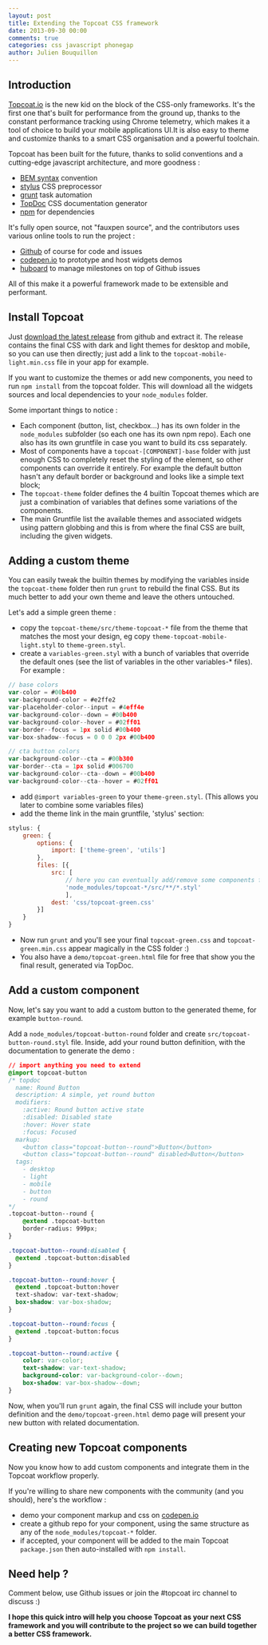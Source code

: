 ```yaml
---
layout: post
title: Extending the Topcoat CSS framework
date: 2013-09-30 00:00
comments: true
categories: css javascript phonegap
author: Julien Bouquillon
---
```


## Introduction

[Topcoat.io](http://topcoat.io) is the new kid on the block of the CSS-only frameworks. It's the first one that's built for performance from the ground up, thanks to the constant performance tracking using Chrome telemetry, which makes it a tool of choice to build your mobile applications UI.It is also easy to theme and customize thanks to a smart CSS organisation and a powerful toolchain.

Topcoat has been built for the future, thanks to solid conventions and a cutting-edge javascript architecture, and more goodness :

 - [BEM syntax](http://csswizardry.com/2013/01/mindbemding-getting-your-head-round-bem-syntax/) convention
 - [stylus](http://learnboost.github.io/stylus/) CSS preprocessor
 - [grunt](http://gruntjs.com) task automation
 - [TopDoc](https://github.com/topcoat/topdoc) CSS documentation generator
 - [npm](http://npmjs.org) for dependencies

It's fully open source, not "fauxpen source", and the contributors uses various online tools to run the project :
 
 - [Github](http://github.com/topcoat) of course for code and issues
 - [codepen.io](http://codepen.io/Topcoat) to prototype and host widgets demos
 - [huboard](http://huboard.com/topcoat/topcoat) to manage milestones on top of Github issues

All of this make it a powerful framework made to be extensible and performant.

## Install Topcoat

Just [download the latest release](https://github.com/topcoat/topcoat/releases) from github and extract it. The release contains the final CSS with dark and light themes for desktop and mobile, so you can use then directly; just add a link to the `topcoat-mobile-light.min.css` file in your app for example.

If you want to customize the themes or add new components, you need to run `npm install` from the topcoat folder. This will download all the widgets sources and local dependencies to your `node_modules` folder.

Some important things to notice :

 - Each component (button, list, checkbox...) has its own folder in the `node_modules` subfolder (so each one has its own npm repo). Each one also has its own gruntfile in case you want to build its css separately.
 - Most of components have a `topcoat-[COMPONENT]-base` folder with just enough CSS to completely reset the styling of the element, so other components can override it entirely. For example the default button hasn't any default border or background and looks like a simple text block; 
 - The `topcoat-theme` folder defines the 4 builtin Topcoat themes which are just a combination of variables that defines some variations of the components.
 - The main Gruntfile list the available themes and associated widgets using pattern globbing and this is from where the final CSS are built, including the given widgets.

## Adding a custom theme

You can easily tweak the builtin themes by modifying the variables inside the `topcoat-theme` folder then run `grunt` to rebuild the final CSS. But its much better to add your own theme and leave the others untouched.

Let's add a simple green theme :

 - copy the `topcoat-theme/src/theme-topcoat-*` file from the theme that matches the most your design, eg copy `theme-topcoat-mobile-light.styl` to `theme-green.styl`.
 - create a `variables-green.styl` with a bunch of variables that override the default ones (see the list of variables in the other variables-* files). For example :

```js
// base colors
var-color = #00b400
var-background-color = #e2ffe2
var-placeholder-color--input = #4eff4e
var-background-color--down = #00b400
var-background-color--hover = #02ff01
var-border--focus = 1px solid #00b400
var-box-shadow--focus = 0 0 0 2px #00b400

// cta button colors
var-background-color--cta = #00b300
var-border--cta = 1px solid #006700
var-background-color--cta--down = #00b400
var-background-color--cta--hover = #02ff01
```

 - add `@import variables-green` to your `theme-green.styl`. (This allows you later to combine some variables files)
 - add the theme link in the main gruntfile, 'stylus' section:
```js
stylus: {
    green: {
        options: {
            import: ['theme-green', 'utils']
        },
        files: [{
            src: [
                // here you can eventually add/remove some components from the output
                'node_modules/topcoat-*/src/**/*.styl'
                ],
            dest: 'css/topcoat-green.css'
        }]
    }
}
```

 - Now run `grunt` and you'll see your final `topcoat-green.css` and  `topcoat-green.min.css` appear magically in the CSS folder :)
 - You also have a `demo/topcoat-green.html` file for free that show you the final result, generated via TopDoc.

## Add a custom component

Now, let's say you want to add a custom button to the generated theme, for example `button-round`.

Add a `node_modules/topcoat-button-round` folder and create `src/topcoat-button-round.styl` file. Inside, add your round button definition, with the documentation to generate the demo :

```css
// import anything you need to extend
@import topcoat-button
/* topdoc
  name: Round Button
  description: A simple, yet round button
  modifiers:
    :active: Round button active state
    :disabled: Disabled state
    :hover: Hover state
    :focus: Focused
  markup:
    <button class="topcoat-button--round">Button</button>
    <button class="topcoat-button--round" disabled>Button</button>
  tags:
    - desktop
    - light
    - mobile
    - button
    - round
*/
.topcoat-button--round {
    @extend .topcoat-button
    border-radius: 999px;
}

.topcoat-button--round:disabled {
  @extend .topcoat-button:disabled
}

.topcoat-button--round:hover {
  @extend .topcoat-button:hover
  text-shadow: var-text-shadow;
  box-shadow: var-box-shadow;
}

.topcoat-button--round:focus {
  @extend .topcoat-button:focus
}

.topcoat-button--round:active {
    color: var-color;
    text-shadow: var-text-shadow;
    background-color: var-background-color--down;
    box-shadow: var-box-shadow--down;
}
```

Now, when you'll run `grunt` again, the final CSS will include your button definition and the `demo/topcoat-green.html` demo page will present your new button with related documentation.

## Creating new Topcoat components

Now you know how to add custom components and integrate them in the Topcoat workflow properly.

If you're willing to share new components with the community (and you should), here's the workflow :

 - demo your component markup and css on [codepen.io](http://codepen.io)
 - create a github repo for your component, using the same structure as any of the `node_modules/topcoat-*` folder.
 - if accepted, your component will be added to the main Topcoat `package.json` then auto-installed with `npm install`.

## Need help ?

Comment below, use Github issues or join the #topcoat irc channel to discuss :)


**I hope this quick intro will help you choose Topcoat as your next CSS framework and you will contribute to the project so we can build together a better CSS framework.**


